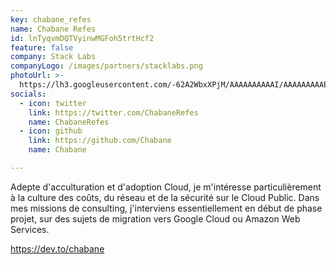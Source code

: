 ```yaml
---
key: chabane_refes
name: Chabane Refes
id: lnTyqvmDQTVyinwMGFoh5trtHcf2
feature: false
company: Stack Labs
companyLogo: /images/partners/stacklabs.png
photoUrl: >-
  https://lh3.googleusercontent.com/-62A2WbxXPjM/AAAAAAAAAAI/AAAAAAAAAEw/DX7i3nZ38cA/photo.jpg
socials:
  - icon: twitter
    link: https://twitter.com/ChabaneRefes
    name: ChabaneRefes
  - icon: github
    link: https://github.com/Chabane
    name: Chabane

---
```


Adepte d'acculturation et d'adoption Cloud, je m'intéresse particulièrement à la culture des coûts, du réseau et de la sécurité sur le Cloud Public.
Dans mes missions de consulting, j'interviens essentiellement en début de phase projet, sur des sujets de migration vers Google Cloud ou Amazon Web Services.

https://dev.to/chabane